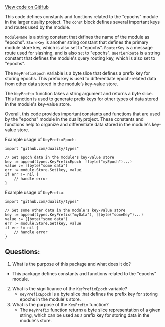 [View code on GitHub](https://github.com/duality-labs/duality/epochs/types/keys.go)

This code defines constants and functions related to the "epochs" module in the larger duality project. The `const` block defines several important keys and routes used by the module. 

`ModuleName` is a string constant that defines the name of the module as "epochs". `StoreKey` is another string constant that defines the primary module store key, which is also set to "epochs". `RouterKey` is a message route used for slashing, and is also set to "epochs". `QuerierRoute` is a string constant that defines the module's query routing key, which is also set to "epochs". 

The `KeyPrefixEpoch` variable is a byte slice that defines a prefix key for storing epochs. This prefix key is used to differentiate epoch-related data from other data stored in the module's key-value store. 

The `KeyPrefix` function takes a string argument and returns a byte slice. This function is used to generate prefix keys for other types of data stored in the module's key-value store. 

Overall, this code provides important constants and functions that are used by the "epochs" module in the duality project. These constants and functions help to organize and differentiate data stored in the module's key-value store. 

Example usage of `KeyPrefixEpoch`:
```
import "github.com/duality/types"

// Set epoch data in the module's key-value store
key := append(types.KeyPrefixEpoch, []byte("myEpoch")...)
value := []byte("some data")
err := module.Store.Set(key, value)
if err != nil {
    // handle error
}
```

Example usage of `KeyPrefix`:
```
import "github.com/duality/types"

// Set some other data in the module's key-value store
key := append(types.KeyPrefix("myData"), []byte("someKey")...)
value := []byte("some data")
err := module.Store.Set(key, value)
if err != nil {
    // handle error
}
```
## Questions: 
 1. What is the purpose of this package and what does it do?
   - This package defines constants and functions related to the "epochs" module.
2. What is the significance of the `KeyPrefixEpoch` variable?
   - `KeyPrefixEpoch` is a byte slice that defines the prefix key for storing epochs in the module's store.
3. What is the purpose of the `KeyPrefix` function?
   - The `KeyPrefix` function returns a byte slice representation of a given string, which can be used as a prefix key for storing data in the module's store.